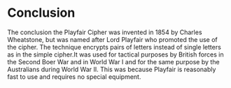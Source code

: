 # Conclusion

The conclusion the Playfair Cipher was invented in 1854 by Charles Wheatstone, but was named after Lord Playfair who promoted the use of the cipher. The technique encrypts pairs of letters instead of single letters as in the simple cipher.It was used for tactical purposes by British forces in the Second Boer War and in World War I and for the same purpose by the Australians during World War II. This was because Playfair is reasonably fast to use and requires no special equipment. 
